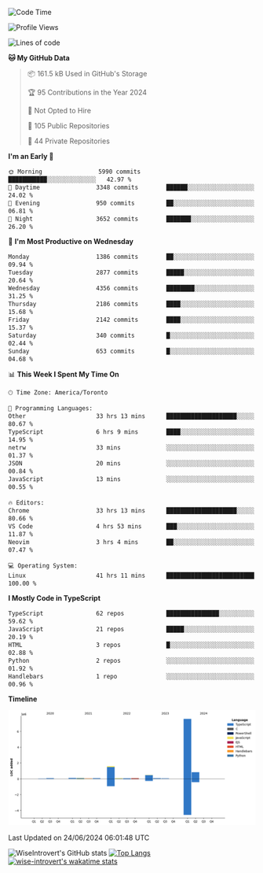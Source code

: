 <!--START_SECTION:waka-->
![Code Time](http://img.shields.io/badge/Code%20Time-1%2C775%20hrs%2010%20mins-blue)

![Profile Views](http://img.shields.io/badge/Profile%20Views-0-blue)

![Lines of code](https://img.shields.io/badge/From%20Hello%20World%20I%27ve%20Written-11.2%20million%20lines%20of%20code-blue)

**🐱 My GitHub Data** 

> 📦 161.5 kB Used in GitHub's Storage 
 > 
> 🏆 95 Contributions in the Year 2024
 > 
> 🚫 Not Opted to Hire
 > 
> 📜 105 Public Repositories 
 > 
> 🔑 44 Private Repositories 
 > 
**I'm an Early 🐤** 

```text
🌞 Morning                5990 commits        ███████████░░░░░░░░░░░░░░   42.97 % 
🌆 Daytime                3348 commits        ██████░░░░░░░░░░░░░░░░░░░   24.02 % 
🌃 Evening                950 commits         ██░░░░░░░░░░░░░░░░░░░░░░░   06.81 % 
🌙 Night                  3652 commits        ███████░░░░░░░░░░░░░░░░░░   26.20 % 
```
📅 **I'm Most Productive on Wednesday** 

```text
Monday                   1386 commits        ██░░░░░░░░░░░░░░░░░░░░░░░   09.94 % 
Tuesday                  2877 commits        █████░░░░░░░░░░░░░░░░░░░░   20.64 % 
Wednesday                4356 commits        ████████░░░░░░░░░░░░░░░░░   31.25 % 
Thursday                 2186 commits        ████░░░░░░░░░░░░░░░░░░░░░   15.68 % 
Friday                   2142 commits        ████░░░░░░░░░░░░░░░░░░░░░   15.37 % 
Saturday                 340 commits         █░░░░░░░░░░░░░░░░░░░░░░░░   02.44 % 
Sunday                   653 commits         █░░░░░░░░░░░░░░░░░░░░░░░░   04.68 % 
```


📊 **This Week I Spent My Time On** 

```text
🕑︎ Time Zone: America/Toronto

💬 Programming Languages: 
Other                    33 hrs 13 mins      ████████████████████░░░░░   80.67 % 
TypeScript               6 hrs 9 mins        ████░░░░░░░░░░░░░░░░░░░░░   14.95 % 
netrw                    33 mins             ░░░░░░░░░░░░░░░░░░░░░░░░░   01.37 % 
JSON                     20 mins             ░░░░░░░░░░░░░░░░░░░░░░░░░   00.84 % 
JavaScript               13 mins             ░░░░░░░░░░░░░░░░░░░░░░░░░   00.55 % 

🔥 Editors: 
Chrome                   33 hrs 13 mins      ████████████████████░░░░░   80.66 % 
VS Code                  4 hrs 53 mins       ███░░░░░░░░░░░░░░░░░░░░░░   11.87 % 
Neovim                   3 hrs 4 mins        ██░░░░░░░░░░░░░░░░░░░░░░░   07.47 % 

💻 Operating System: 
Linux                    41 hrs 11 mins      █████████████████████████   100.00 % 
```

**I Mostly Code in TypeScript** 

```text
TypeScript               62 repos            ███████████████░░░░░░░░░░   59.62 % 
JavaScript               21 repos            █████░░░░░░░░░░░░░░░░░░░░   20.19 % 
HTML                     3 repos             █░░░░░░░░░░░░░░░░░░░░░░░░   02.88 % 
Python                   2 repos             ░░░░░░░░░░░░░░░░░░░░░░░░░   01.92 % 
Handlebars               1 repo              ░░░░░░░░░░░░░░░░░░░░░░░░░   00.96 % 
```



**Timeline**

![Lines of Code chart](https://raw.githubusercontent.com/wise-introvert/wise-introvert/master/assets/bar_graph.png)


 Last Updated on 24/06/2024 06:01:48 UTC
<!--END_SECTION:waka-->

![WiseIntrovert's GitHub stats](https://github-readme-stats.vercel.app/api?username=wise-introvert&count_private=true&show_icons=true)
[![Top Langs](https://github-readme-stats.vercel.app/api/top-langs/?username=wise-introvert&langs_count=10)](https://github.com/anuraghazra/github-readme-stats)
[![wise-introvert's wakatime stats](https://github-readme-stats.vercel.app/api/wakatime?username=wiseintrovert)](https://github.com/anuraghazra/github-readme-stats)
